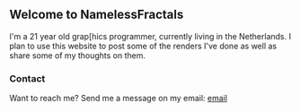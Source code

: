## Welcome to NamelessFractals

I'm a 21 year old grap[hics programmer, currently living in the Netherlands. I plan to use this website to post some of the renders I've done as well as share some of my thoughts on them.

### Contact

Want to reach me? Send me a message on my email: [email](givememypackage@protonmail.com)
